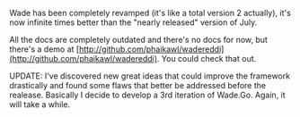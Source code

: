 Wade has been completely revamped (it's like a total version 2 actually), it's now infinite times better than the "nearly released" version of July.

All the docs are completely outdated and there's no docs for now, but there's a demo at [http://github.com/phaikawl/wadereddi](http://github.com/phaikawl/wadereddi). You could check that out.

UPDATE: I've discovered new great ideas that could improve the framework drastically and found some flaws that better be addressed before the realease. Basically I decide to develop a 3rd iteration of Wade.Go. Again, it will take a while.
